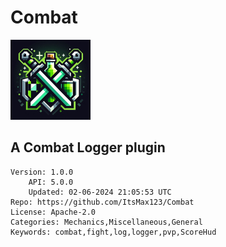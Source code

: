# Combat
<img src="https://raw.githubusercontent.com/ItsMax123/Combat/a9fd55afb6df546d64a02ea77e9ecb09bad14f0c/Combat.png" width="128" height="128" />

## A Combat Logger plugin
```properties
Version: 1.0.0
    API: 5.0.0
    Updated: 02-06-2024 21:05:53 UTC
Repo: https://github.com/ItsMax123/Combat
License: Apache-2.0
Categories: Mechanics,Miscellaneous,General
Keywords: combat,fight,log,logger,pvp,ScoreHud
```
